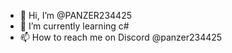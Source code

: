 - 👋 Hi, I’m @PANZER234425
- 🌱 I’m currently learning c#
- 📫 How to reach me on Discord @panzer234425

<!---
PANZER234425/PANZER234425 is a ✨ special ✨ repository because its `README.md` (this file) appears on your GitHub profile.
You can click the Preview link to take a look at your changes.
--->
